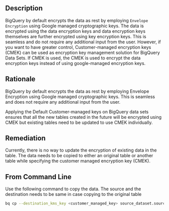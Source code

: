 ## Description

BigQuery by default encrypts the data as rest by employing `Envelope Encryption` using Google managed cryptographic keys. The data is encrypted using the data encryption keys and data encryption keys themselves are further encrypted using key encryption keys. This is seamless and do not require any additional input from the user.
However, if you want to have greater control, Customer-managed encryption keys (CMEK) can be used as encryption key management solution for BigQuery Data Sets. If CMEK is used, the CMEK is used to encrypt the data encryption keys instead of using google-managed encryption keys.

## Rationale

BigQuery by default encrypts the data as rest by employing Envelope Encryption using Google managed cryptographic keys. This is seamless and does not require any additional input from the user.

Applying the Default Customer-managed keys on BigQuery data sets ensures that all the new tables created in the future will be encrypted using CMEK but existing tables need to be updated to use CMEK individually.

## Remediation

Currently, there is no way to update the encryption of existing data in the table. The data needs to be copied to either an original table or another table while specifying the customer managed encryption key (CMEK).

## From Command Line

Use the following command to copy the data. The source and the destination needs to be same in case copying to the original table

```bash
bq cp --destination_kms_key <customer_managed_key> source_dataset.source_table destination_dataset.destination_table
```
